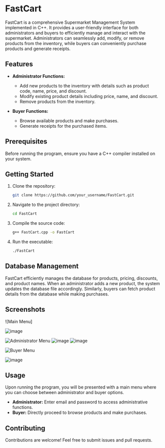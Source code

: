 # FastCart

FastCart is a comprehensive Supermarket Management System implemented in C++. It provides a user-friendly interface for both administrators and buyers to efficiently manage and interact with the supermarket. Administrators can seamlessly add, modify, or remove products from the inventory, while buyers can conveniently purchase products and generate receipts.

## Features

- **Administrator Functions:**
  - Add new products to the inventory with details such as product code, name, price, and discount.
  - Modify existing product details including price, name, and discount.
  - Remove products from the inventory.

- **Buyer Functions:**
  - Browse available products and make purchases.
  - Generate receipts for the purchased items.

## Prerequisites

Before running the program, ensure you have a C++ compiler installed on your system.

## Getting Started

1. Clone the repository:

   ```bash
   git clone https://github.com/your_username/FastCart.git
   ```

2. Navigate to the project directory:

   ```bash
   cd FastCart
   ```

3. Compile the source code:

   ```bash
   g++ FastCart.cpp -o FastCart
   ```

4. Run the executable:

   ```bash
   ./FastCart
   ```

## Database Management

FastCart efficiently manages the database for products, pricing, discounts, and product names. When an administrator adds a new product, the system updates the database file accordingly. Similarly, buyers can fetch product details from the database while making purchases.

## Screenshots

![Main Menu]

![image](https://github.com/Chiragjain7254/FastCart/assets/93074682/b4b2809f-d498-4deb-8b9b-f9183c6d7d4a)


![Administrator Menu](/path/to/admin_menu.png)
![image](https://github.com/Chiragjain7254/FastCart/assets/93074682/846aac04-0ee3-4972-a3a2-d367946f2719)
![image](https://github.com/Chiragjain7254/FastCart/assets/93074682/f0f92286-ff99-4bf8-bf8c-b43827ed9191)



![Buyer Menu](/path/to/buyer_menu.png)

![image](https://github.com/Chiragjain7254/FastCart/assets/93074682/5b57c040-b660-4f68-b2f7-b0b2b6212681)


## Usage

Upon running the program, you will be presented with a main menu where you can choose between administrator and buyer options. 

- **Administrator:** Enter email and password to access administrative functions.
- **Buyer:** Directly proceed to browse products and make purchases.

## Contributing

Contributions are welcome! Feel free to submit issues and pull requests.

